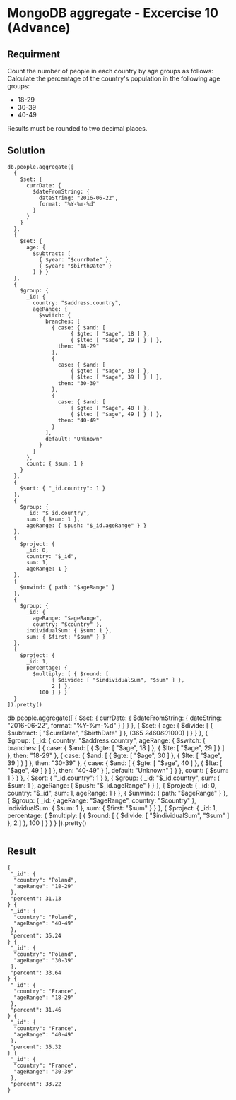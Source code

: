# MongoDB aggregate - Excercise 10 (Advance)

## Requirment

Count the number of people in each country by age groups as follows:
Calculate the percentage of the country's population in the following age groups:

- 18-29
- 30-39
- 40-49

Results must be rounded to two decimal places.

## Solution

```agg
db.people.aggregate([
  {
    $set: {
      currDate: {
        $dateFromString: {
          dateString: "2016-06-22",
          format: "%Y-%m-%d"
        }
      }
    }
  },
  {
    $set: {
      age: {
        $subtract: [
          { $year: "$currDate" },
          { $year: "$birthDate" }
        ] } }
  },
  {
    $group: {
      _id: {
        country: "$address.country",
        ageRange: {
          $switch: {
            branches: [
              { case: { $and: [
                    { $gte: [ "$age", 18 ] },
                    { $lte: [ "$age", 29 ] } ] },
                then: "18-29"
              },
              {
                case: { $and: [
                    { $gte: [ "$age", 30 ] },
                    { $lte: [ "$age", 39 ] } ] },
                then: "30-39"
              },
              {
                case: { $and: [
                    { $gte: [ "$age", 40 ] },
                    { $lte: [ "$age", 49 ] } ] },
                then: "40-49"
              }
            ],
            default: "Unknown"
          }
        }
      },
      count: { $sum: 1 }
    }
  },
  {
    $sort: { "_id.country": 1 }
  },  
  {
    $group: {
      _id: "$_id.country",
      sum: { $sum: 1 },
      ageRange: { $push: "$_id.ageRange" } }
  },
  {
    $project: {
      _id: 0,
      country: "$_id",
      sum: 1,
      ageRange: 1 }
  },
  {
    $unwind: { path: "$ageRange" }
  },
  {
    $group: {
      _id: {
        ageRange: "$ageRange",
        country: "$country" },
      individualSum: { $sum: 1 },
      sum: { $first: "$sum" } }
  },
  {
    $project: {
      _id: 1,
      percentage: {
        $multiply: [ { $round: [
              { $divide: [ "$individualSum", "$sum" ] },
              2 ] },
          100 ] } }
  }
]).pretty()

```

db.people.aggregate([
  {
    $set: {
      currDate: {
        $dateFromString: {
          dateString: "2016-06-22",
          format: "%Y-%m-%d"
        }
      }
    }
  },
  {
    $set: {
      age: {
        $divide: [
          { $subtract: [ "$currDate", "$birthDate" ] },
          (365 *24*60*60*1000)
        ] } }
  },
  {
    $group: {
      _id: {
        country: "$address.country",
        ageRange: {
          $switch: {
            branches: [
              { case: { $and: [
                    { $gte: [ "$age", 18 ] },
                    { $lte: [ "$age", 29 ]  } ] },
                then: "18-29"
              },
              {
                case: { $and: [
                    { $gte: [ "$age", 30 ] },
                    { $lte: [ "$age", 39 ] } ] },
                then: "30-39"
              },
              { case: { $and: [
                    { $gte: [ "$age", 40 ] },
                    { $lte: [ "$age",  49 ] } ] },
                then: "40-49"
              }
            ],
            default: "Unknown"
          }
        }
      },
      count: { $sum: 1 }
    }
  },
  {
    $sort: { "_id.country": 1 }
  },
  {
    $group: {
      _id: "$_id.country",
      sum: { $sum: 1 },
      ageRange: { $push: "$_id.ageRange" } }
  },
  {
    $project: {
      _id: 0,
      country: "$_id",
      sum: 1,
      ageRange: 1 }
  },
  {
    $unwind: { path: "$ageRange" }
  },
  {
    $group: {
      _id: {
        ageRange: "$ageRange",
        country: "$country" },
      individualSum: { $sum: 1 },
      sum: { $first: "$sum" } }
  },
  {
    $project: {
      _id: 1,
      percentage: {
        $multiply: [ { $round: [
              { $divide: [ "$individualSum", "$sum" ] },
              2 ] },
          100 ] } }
  }
]).pretty()

```agg

```

## Result

```result
{
 "_id": {
  "country": "Poland",
  "ageRange": "18-29"
 },
 "percent": 31.13
} {
 "_id": {
  "country": "Poland",
  "ageRange": "40-49"
 },
 "percent": 35.24
} {
 "_id": {
  "country": "Poland",
  "ageRange": "30-39"
 },
 "percent": 33.64
} {
 "_id": {
  "country": "France",
  "ageRange": "18-29"
 },
 "percent": 31.46
} {
 "_id": {
  "country": "France",
  "ageRange": "40-49"
 },
 "percent": 35.32
} {
 "_id": {
  "country": "France",
  "ageRange": "30-39"
 },
 "percent": 33.22
}

```

